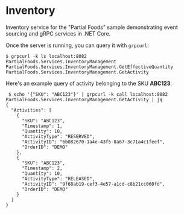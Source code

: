 # Inventory
Inventory service for the "Partial Foods" sample demonstrating event sourcing and gRPC services in .NET Core.

Once the server is running, you can query it with `grpcurl`:

```
$ grpcurl -k ls localhost:8082 PartialFoods.Services.InventoryManagement
PartialFoods.Services.InventoryManagement.GetEffectiveQuantity
PartialFoods.Services.InventoryManagement.GetActivity
```

Here's an example query of activity belonging to the SKU **ABC123**:

```
 $ echo '{"SKU": "ABC123"}' | grpcurl -k call localhost:8082 PartialFoods.Services.InventoryManagement.GetActivity | jq
{
  "Activities": [
    {
      "SKU": "ABC123",
      "Timestamp": 1,
      "Quantity": 10,
      "ActivityType": "RESERVED",
      "ActivityID": "6b082670-1a4e-43f5-8a67-3c71a4c1feef",
      "OrderID": "DEMO"
    },
    {
      "SKU": "ABC123",
      "Timestamp": 2,
      "Quantity": 10,
      "ActivityType": "RELEASED",
      "ActivityID": "9f68ab19-cef3-4e57-a1cd-c8b21cc060fd",
      "OrderID": "DEMO"
    }
  ]
}
```
